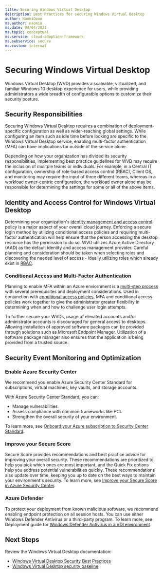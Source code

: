 ```yaml
---
title: Securing Windows Virtual Desktop
description: Best Practices for securing Windows Virtual Desktop
author: NaomiOooo
ms.author: naomio
ms.date: 04/04/2021
ms.topic: conceptual
ms.service: cloud-adoption-framework
ms.subservice: secure
ms.custom: internal
---
```


# Securing Windows Virtual Desktop

Windows Virtual Desktop (WVD) provides a scaleable, virtualized, and familiar Windows 10 desktop experience for users, while providing administrators a wide breadth of configuratble options to customize their security posture.

## Security Responsibilities

Securing Windows Virtual Desktop requires a combination of deployment-specific configuration as well as wider-reaching global settings. While configuring an item such as idle time before locking are specific to the Windows Virtual Desktop service, enabling multi-factor authentication (MFA) can have implications far outside of the service alone.

Depending on how your organization has divided its security responsibilities, implementing best practice guidelines for WVD may require the inclusion of mulitple teams or individuals. For example, in a Central IT configuration, ownership of role-based access control (RBAC), Client OS, and monitoring may require the input of three different teams, whereas in a workload owner-centric configuration, the workload owner alone may be responsible for determining the settings for some or all of the above items.

## Identity and Access Control for Windows Virtual Desktop

Determining your organization's [identity management and access control](/azure/security/fundamentals/identity-management-best-practices) policy is a major aspect of your overall cloud journey. Enforcing a secure login method by utilizing conditional access policies and requiring multi-factor authentication will help ensure that the person accessing the desktop resource has the permission to do so. WVD utilizes Azure Active Directory (AAD) as the default identity and access management provider. Careful planning and consideration should be taken when selecting roles and discovering the needed level of access - ideally utilizing roles which already exist in [RBAC](/azure/virtual-desktop/faq#what-are-the-minimum-admin-permissions-i-need-to-manage-objects).

### Conditional Access and Multi-Factor Authentication

Planning to enable MFA within an Azure enviornment is a [multi-step process](/azure/active-directory/authentication/howto-mfa-getstarted) with several prerequisites and deployment considerations. Used in conjunction with [conditional access policies](/azure/active-directory/authentication/howto-mfa-getstarted#enable-multi-factor-authentication-with-conditional-access), MFA and conditional access policies work together to give the administrator greater flexibility in determining when and how to challenge user login attempts.

To further secure your WVDs, usage of elevated accounts and/or administrator accounts is discouraged for general access to desktops. Allowing installation of approved software packages can be provided through solutions such as Microsoft Endpoint Manager. Utilization of a software package manager also ensures that the application is being provided from a trusted source.

## Security Event Monitoring and Optimization

### Enable Azure Security Center

We recommend you enable Azure Security Center Standard for subscriptions, virtual machines, key vaults, and storage accounts.

With Azure Security Center Standard, you can:

- Manage vulnerabilities.
- Assess compliance with common frameworks like PCI.
- Strengthen the overall security of your environment.

To learn more, see [Onboard your Azure subscription to Security Center Standard](/azure/security-center/security-center-get-started).

### Improve your Secure Score

Secure Score provides recommendations and best practice advice for improving your overall security. These recommendations are prioritized to help you pick which ones are most important, and the Quick Fix options help you address potential vulnerabilities quickly. These recommendations also update over time, keeping you up to date on the best ways to maintain your environment's security. To learn more, see [Improve your Secure Score in Azure Security Center](/azure/security-center/secure-score-security-controls).

### Azure Defender

To protect your deployment from known malicious software, we recommend enabling endpoint protection on all session hosts. You can use either Windows Defender Antivirus or a third-party program. To learn more, see Deployment guide for [Windows Defender Antivirus in a VDI environment](/microsoft-365/security/defender-endpoint/deployment-vdi-microsoft-defender-antivirus).

## Next Steps

Review the Windows Virtual Desktop documentation:
- [Windows Virtual Desktop Security Best Practices](/azure/virtual-desktop/security-guide)
- [Windows Virtual Desktop security baseline](/security/benchmark/azure/baselines/windows-virtual-desktop-security-baseline)

